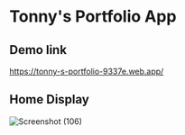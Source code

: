 # Tonny's Portfolio App
## Demo link
https://tonny-s-portfolio-9337e.web.app/

## Home Display
![Screenshot (106)](https://github.com/Tonny-G/PortfolioReactApp/assets/107466380/67e72867-6d0a-4029-ae62-3939fd28870a)
